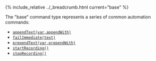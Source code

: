{% include_relative ../_breadcrumb.html current="base" %}

The "base" command type represents a series of common automation commands:

- [`appendText(var,appendWith)`](appendText(var,appendWith).html)
- [`failImmediate(text)`](failImmediate(text).html)
- [`prependText(var,prependWith)`](prependText(var,prependWith).html)
- [`startRecording()`](startRecording().html)
- [`stopRecording()`](stopRecording().html)
